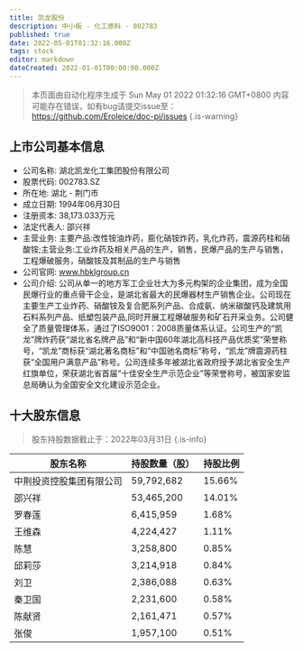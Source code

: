 ```yaml
---
title: 凯龙股份
description: 中小板 - 化工原料 - 002783
published: true
date: 2022-05-01T01:32:16.000Z
tags: stock
editor: markdown
dateCreated: 2022-01-01T00:00:00.000Z
---
```


> 本页面由自动化程序生成于 Sun May 01 2022 01:32:16 GMT+0800
> 内容可能存在错误，如有bug请提交issue至：https://github.com/Eroleice/doc-pi/issues
{.is-warning}

## 上市公司基本信息
- 公司名称: 湖北凯龙化工集团股份有限公司
- 股票代码: 002783.SZ
- 所在地: 湖北 - 荆门市
- 成立日期: 1994年06月30日
- 注册资本: 38,173.033万元
- 法定代表人: 邵兴祥
- 主营业务: 主要产品:改性铵油炸药，膨化硝铵炸药，乳化炸药，震源药柱和硝酸铵;主营业务:工业炸药及相关产品的生产，销售，民爆产品的生产与销售，工程爆破服务，硝酸铵及其制品的生产与销售
- 公司官网: www.hbklgroup.cn
- 公司介绍: 公司从单一的地方军工企业壮大为多元构架的企业集团，成为全国民爆行业的重点骨干企业，是湖北省最大的民爆器材生产销售企业。公司现在主要生产工业炸药、硝酸铵及复合肥系列产品、合成氨、纳米碳酸钙及建筑用石料系列产品、纸塑包装产品,同时开展工程爆破服务和矿石开采业务。公司健全了质量管理体系，通过了ISO9001：2008质量体系认证。公司生产的“凯龙”牌炸药获“湖北省名牌产品”和“新中国60年湖北高科技产品优质奖”荣誉称号，“凯龙”商标获“湖北著名商标”和“中国驰名商标”称号，“凯龙”牌震源药柱获“全国用户满意产品”称号。公司连续多年被湖北省政府授予湖北省安全生产红旗单位，荣获湖北省首届“十佳安全生产示范企业”等荣誉称号，被国家安监总局确认为全国安全文化建设示范企业。


## 十大股东信息
> 股东持股数据截止于：2022年03月31日
{.is-info}

| 股东名称 | 持股数量（股） | 持股比例 |
| --- | --- | --- |
| 中荆投资控股集团有限公司 | 59,792,682 | 15.66% |
| 邵兴祥 | 53,465,200 | 14.01% |
| 罗春莲 | 6,415,959 | 1.68% |
| 王维森 | 4,224,427 | 1.11% |
| 陈慧 | 3,258,800 | 0.85% |
| 邱莉莎 | 3,214,918 | 0.84% |
| 刘卫 | 2,386,088 | 0.63% |
| 秦卫国 | 2,231,600 | 0.58% |
| 陈献贤 | 2,161,471 | 0.57% |
| 张俊 | 1,957,100 | 0.51% |





